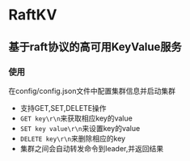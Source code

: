 # RaftKV

## 基于raft协议的高可用KeyValue服务

### 使用
在config/config.json文件中配置集群信息并启动集群

* 支持GET,SET,DELETE操作
* ```GET key\r\n```来获取相应key的value
* ```SET key value\r\n```来设置key的value
* ```DELETE key\r\n```来删除相应的key
* 集群之间会自动转发命令到leader,并返回结果
